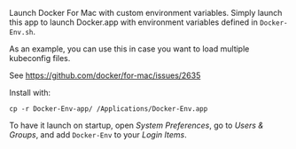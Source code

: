 Launch Docker For Mac with custom environment variables. Simply launch this app to launch Docker.app with environment variables defined in `Docker-Env.sh`.

As an example, you can use this in case you want to load multiple kubeconfig files.

See https://github.com/docker/for-mac/issues/2635

Install with:
```
cp -r Docker-Env-app/ /Applications/Docker-Env.app
```

To have it launch on startup, open _System Preferences_, go to _Users & Groups_, and add `Docker-Env` to your _Login Items_.
